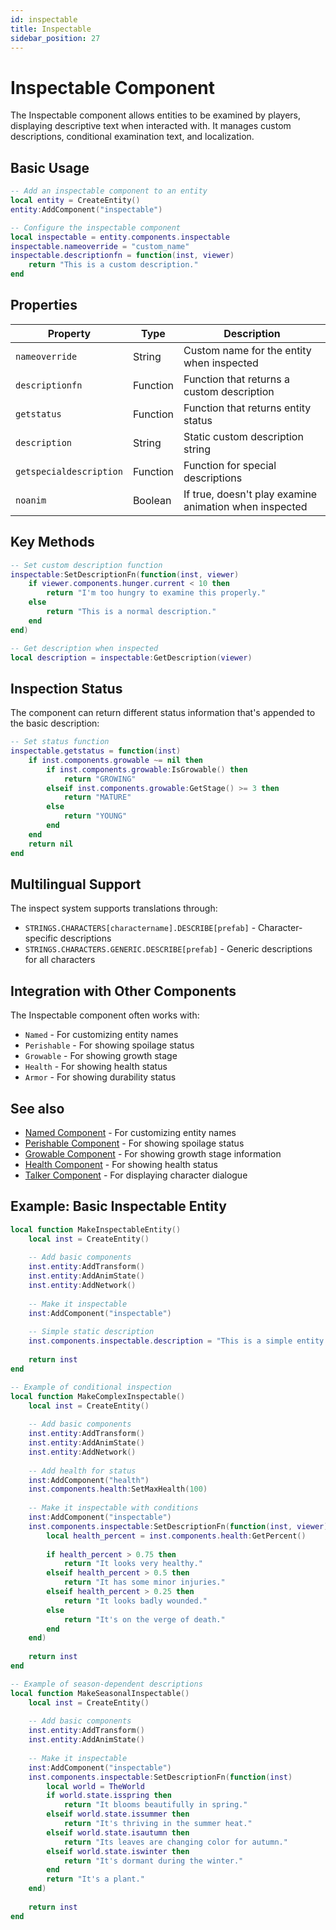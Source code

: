 ```yaml
---
id: inspectable
title: Inspectable
sidebar_position: 27
---
```


# Inspectable Component

The Inspectable component allows entities to be examined by players, displaying descriptive text when interacted with. It manages custom descriptions, conditional examination text, and localization.

## Basic Usage

```lua
-- Add an inspectable component to an entity
local entity = CreateEntity()
entity:AddComponent("inspectable")

-- Configure the inspectable component
local inspectable = entity.components.inspectable
inspectable.nameoverride = "custom_name"
inspectable.descriptionfn = function(inst, viewer)
    return "This is a custom description."
end
```

## Properties

| Property | Type | Description |
|----------|------|-------------|
| `nameoverride` | String | Custom name for the entity when inspected |
| `descriptionfn` | Function | Function that returns a custom description |
| `getstatus` | Function | Function that returns entity status |
| `description` | String | Static custom description string |
| `getspecialdescription` | Function | Function for special descriptions |
| `noanim` | Boolean | If true, doesn't play examine animation when inspected |

## Key Methods

```lua
-- Set custom description function
inspectable:SetDescriptionFn(function(inst, viewer)
    if viewer.components.hunger.current < 10 then
        return "I'm too hungry to examine this properly."
    else
        return "This is a normal description."
    end
end)

-- Get description when inspected
local description = inspectable:GetDescription(viewer)
```

## Inspection Status

The component can return different status information that's appended to the basic description:

```lua
-- Set status function
inspectable.getstatus = function(inst)
    if inst.components.growable ~= nil then
        if inst.components.growable:IsGrowable() then
            return "GROWING"
        elseif inst.components.growable:GetStage() >= 3 then
            return "MATURE"
        else
            return "YOUNG"
        end
    end
    return nil
end
```

## Multilingual Support

The inspect system supports translations through:

- `STRINGS.CHARACTERS[charactername].DESCRIBE[prefab]` - Character-specific descriptions
- `STRINGS.CHARACTERS.GENERIC.DESCRIBE[prefab]` - Generic descriptions for all characters

## Integration with Other Components

The Inspectable component often works with:

- `Named` - For customizing entity names
- `Perishable` - For showing spoilage status
- `Growable` - For showing growth stage
- `Health` - For showing health status
- `Armor` - For showing durability status

## See also

- [Named Component](other-components.md) - For customizing entity names
- [Perishable Component](perishable.md) - For showing spoilage status
- [Growable Component](growable.md) - For showing growth stage information
- [Health Component](health.md) - For showing health status
- [Talker Component](other-components.md) - For displaying character dialogue

## Example: Basic Inspectable Entity

```lua
local function MakeInspectableEntity()
    local inst = CreateEntity()
    
    -- Add basic components
    inst.entity:AddTransform()
    inst.entity:AddAnimState()
    inst.entity:AddNetwork()
    
    -- Make it inspectable
    inst:AddComponent("inspectable")
    
    -- Simple static description
    inst.components.inspectable.description = "This is a simple entity that can be examined."
    
    return inst
end

-- Example of conditional inspection
local function MakeComplexInspectable()
    local inst = CreateEntity()
    
    -- Add basic components
    inst.entity:AddTransform()
    inst.entity:AddAnimState()
    inst.entity:AddNetwork()
    
    -- Add health for status
    inst:AddComponent("health")
    inst.components.health:SetMaxHealth(100)
    
    -- Make it inspectable with conditions
    inst:AddComponent("inspectable")
    inst.components.inspectable:SetDescriptionFn(function(inst, viewer)
        local health_percent = inst.components.health:GetPercent()
        
        if health_percent > 0.75 then
            return "It looks very healthy."
        elseif health_percent > 0.5 then
            return "It has some minor injuries."
        elseif health_percent > 0.25 then
            return "It looks badly wounded."
        else
            return "It's on the verge of death."
        end
    end)
    
    return inst
end

-- Example of season-dependent descriptions
local function MakeSeasonalInspectable()
    local inst = CreateEntity()
    
    -- Add basic components
    inst.entity:AddTransform()
    inst.entity:AddAnimState()
    
    -- Make it inspectable
    inst:AddComponent("inspectable")
    inst.components.inspectable:SetDescriptionFn(function(inst)
        local world = TheWorld
        if world.state.isspring then
            return "It blooms beautifully in spring."
        elseif world.state.issummer then
            return "It's thriving in the summer heat."
        elseif world.state.isautumn then
            return "Its leaves are changing color for autumn."
        elseif world.state.iswinter then
            return "It's dormant during the winter."
        end
        return "It's a plant."
    end)
    
    return inst
end
``` 